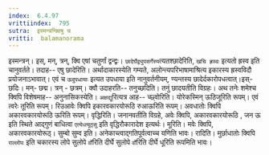 ```yaml
---
index:  6.4.97
vrittiindex:  795
sutra:  इस्मन्त्रन्क्विषु च
vritti:  balamanorama 
---
```


इस्मन्त्रन्। इस्, मन्, त्रन्, क्वि एषां चतुर्णां द्वन्द्वः। `छादेर्घेद्व्युपसर्गेस्य`त्यतश्छादेरिति, `खचि ह्रस्वः` इत्यतो ह्रस्व इति चानुवर्तते। तदाह-- एषु छादेरिति। अर्थादाकारस्येति गम्यते, अलोन्त्यपरिभाषामाश्रित्य इकारस्य ह्रस्वविदौ प्रयोजनाऽभावात्। एवं च `ऊदुपधायाः` इत्यत उपधाया इति नानुवर्तनीयम्, ण्यन्तस्य छादेर्दकारोपधत्वात्।इस्- छदिः। मन्- छद्म। त्रन् - छत्रम्। क्वौ उदाहरति-- तनुच्छदिति। तनुं छादयतीति विग्रहः। अथ तनेः शमेश्च क्विपि विशेषमाह-- अनुनासिकस्येति। `अक्षद्यू`रित्यत्र आह-- च्छ्वोरिति। योरेकस्मिन् ऊठिजूरिति रूपम्। एवं त्वरेः तूरिति रूपम्। रिउआवेः क्विपि इकारवकारयोरूठि रुआऊरिति रूपम्। अवधातोः क्विपि अकारवकारयोरूठि ऊरिति रूपम्। वृद्धिरिति। जनानवतीति विग्रहे, अवेः क्विपि, अकारवकारयोरूठि , जन ऊ इति स्थिते आद्गुणं बाधित्वा `एत्येध्त्यूठ्सु` इति वृद्धिरौकारादेश इत्यर्थः। मूरिति। मवेः क्विपि, अकारवकारयोरूठ्। सुम्बो सुम्व इति। अनेकाच्त्वाद्गतिपूर्वत्वाच्च यणिति भावः। रादिति। मुर्छाधातोः क्विपि `राल्लोपः` इति चकारस्य लोपे सुलोपे `र्वो`रिति दीर्घे सुलोपे `र्वो`रिति दीर्घे धूरिति रूपमिति भावः। 

